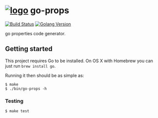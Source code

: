 # [![logo](https://cdn.rawgit.com/MrLYC/go-props/master/logo/default.svg)](https://github.com/MrLYC/go-props) go-props
[![Build Status](https://travis-ci.org/MrLYC/go-props.svg?branch=master)](https://travis-ci.org/MrLYC/go-props)
[![Golang Version](https://img.shields.io/badge/golang-1.7,1.8,1.9-brightgreen.svg?longCache=true)](https://github.com/MrLYC/go-props)

go properties code generator.

## Getting started

This project requires Go to be installed. On OS X with Homebrew you can just run `brew install go`.

Running it then should be as simple as:

```console
$ make
$ ./bin/go-props -h
```

### Testing

```console
$ make test
```
